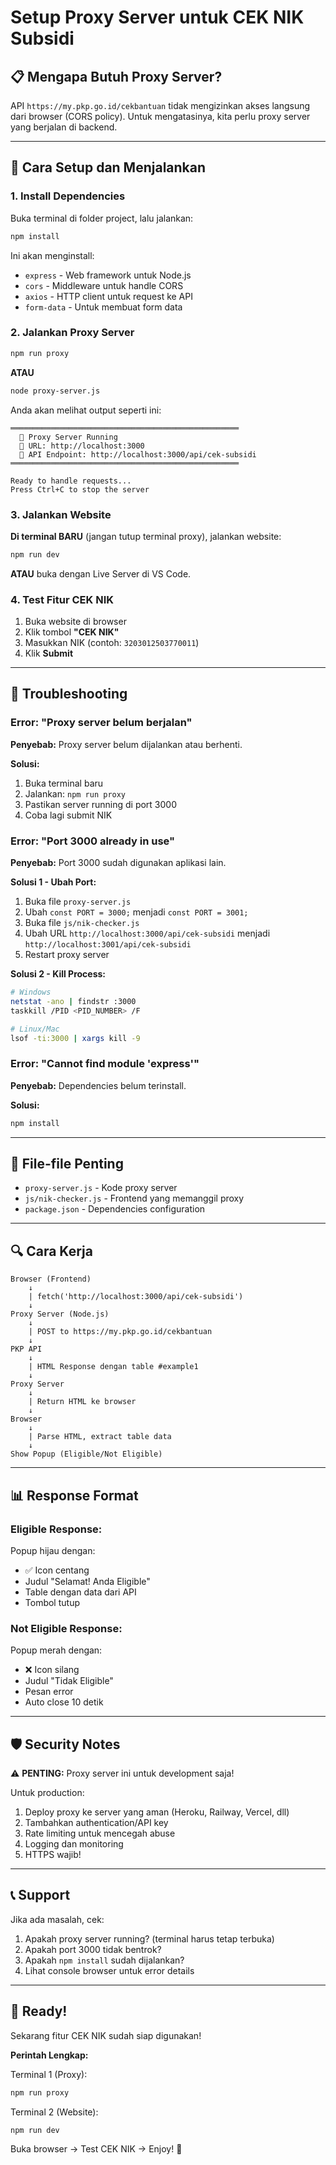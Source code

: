 # Setup Proxy Server untuk CEK NIK Subsidi

## 📋 Mengapa Butuh Proxy Server?

API `https://my.pkp.go.id/cekbantuan` tidak mengizinkan akses langsung dari browser (CORS policy). Untuk mengatasinya, kita perlu proxy server yang berjalan di backend.

---

## 🚀 Cara Setup dan Menjalankan

### 1. Install Dependencies

Buka terminal di folder project, lalu jalankan:

```bash
npm install
```

Ini akan menginstall:
- `express` - Web framework untuk Node.js
- `cors` - Middleware untuk handle CORS
- `axios` - HTTP client untuk request ke API
- `form-data` - Untuk membuat form data

### 2. Jalankan Proxy Server

```bash
npm run proxy
```

**ATAU**

```bash
node proxy-server.js
```

Anda akan melihat output seperti ini:

```
═══════════════════════════════════════════════════
  🚀 Proxy Server Running
  📍 URL: http://localhost:3000
  🔧 API Endpoint: http://localhost:3000/api/cek-subsidi
═══════════════════════════════════════════════════

Ready to handle requests...
Press Ctrl+C to stop the server
```

### 3. Jalankan Website

**Di terminal BARU** (jangan tutup terminal proxy), jalankan website:

```bash
npm run dev
```

**ATAU** buka dengan Live Server di VS Code.

### 4. Test Fitur CEK NIK

1. Buka website di browser
2. Klik tombol **"CEK NIK"**
3. Masukkan NIK (contoh: `3203012503770011`)
4. Klik **Submit**

---

## 🔧 Troubleshooting

### Error: "Proxy server belum berjalan"

**Penyebab:** Proxy server belum dijalankan atau berhenti.

**Solusi:**
1. Buka terminal baru
2. Jalankan: `npm run proxy`
3. Pastikan server running di port 3000
4. Coba lagi submit NIK

### Error: "Port 3000 already in use"

**Penyebab:** Port 3000 sudah digunakan aplikasi lain.

**Solusi 1 - Ubah Port:**
1. Buka file `proxy-server.js`
2. Ubah `const PORT = 3000;` menjadi `const PORT = 3001;`
3. Buka file `js/nik-checker.js`
4. Ubah URL `http://localhost:3000/api/cek-subsidi` menjadi `http://localhost:3001/api/cek-subsidi`
5. Restart proxy server

**Solusi 2 - Kill Process:**
```bash
# Windows
netstat -ano | findstr :3000
taskkill /PID <PID_NUMBER> /F

# Linux/Mac
lsof -ti:3000 | xargs kill -9
```

### Error: "Cannot find module 'express'"

**Penyebab:** Dependencies belum terinstall.

**Solusi:**
```bash
npm install
```

---

## 📁 File-file Penting

- `proxy-server.js` - Kode proxy server
- `js/nik-checker.js` - Frontend yang memanggil proxy
- `package.json` - Dependencies configuration

---

## 🔍 Cara Kerja

```
Browser (Frontend)
    ↓
    | fetch('http://localhost:3000/api/cek-subsidi')
    ↓
Proxy Server (Node.js)
    ↓
    | POST to https://my.pkp.go.id/cekbantuan
    ↓
PKP API
    ↓
    | HTML Response dengan table #example1
    ↓
Proxy Server
    ↓
    | Return HTML ke browser
    ↓
Browser
    ↓
    | Parse HTML, extract table data
    ↓
Show Popup (Eligible/Not Eligible)
```

---

## 📊 Response Format

### Eligible Response:
Popup hijau dengan:
- ✅ Icon centang
- Judul "Selamat! Anda Eligible"
- Table dengan data dari API
- Tombol tutup

### Not Eligible Response:
Popup merah dengan:
- ❌ Icon silang
- Judul "Tidak Eligible"
- Pesan error
- Auto close 10 detik

---

## 🛡️ Security Notes

⚠️ **PENTING:** Proxy server ini untuk development saja!

Untuk production:
1. Deploy proxy ke server yang aman (Heroku, Railway, Vercel, dll)
2. Tambahkan authentication/API key
3. Rate limiting untuk mencegah abuse
4. Logging dan monitoring
5. HTTPS wajib!

---

## 📞 Support

Jika ada masalah, cek:
1. Apakah proxy server running? (terminal harus tetap terbuka)
2. Apakah port 3000 tidak bentrok?
3. Apakah `npm install` sudah dijalankan?
4. Lihat console browser untuk error details

---

## 🎉 Ready!

Sekarang fitur CEK NIK sudah siap digunakan!

**Perintah Lengkap:**

Terminal 1 (Proxy):
```bash
npm run proxy
```

Terminal 2 (Website):
```bash
npm run dev
```

Buka browser → Test CEK NIK → Enjoy! 🚀
